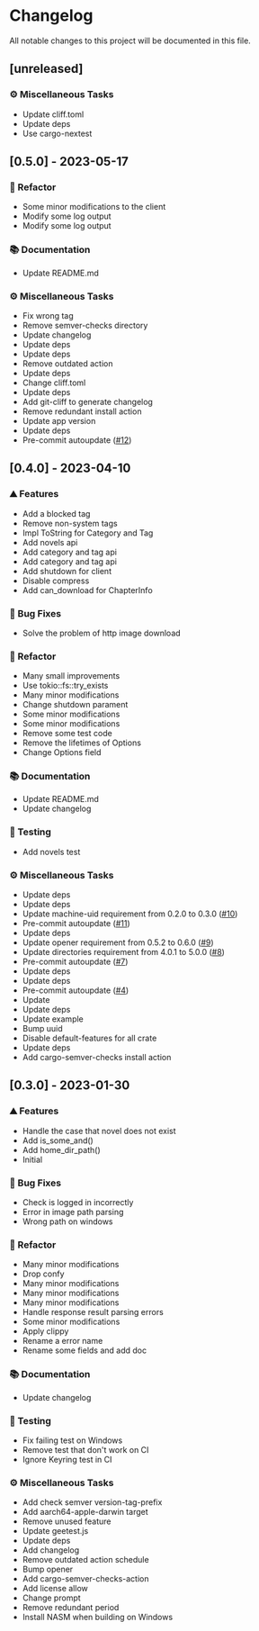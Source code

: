 # Changelog

All notable changes to this project will be documented in this file.

## [unreleased]

### <!-- 7 -->⚙️ Miscellaneous Tasks

- Update cliff.toml
- Update deps
- Use cargo-nextest

## [0.5.0] - 2023-05-17

### <!-- 2 -->🚜 Refactor

- Some minor modifications to the client
- Modify some log output
- Modify some log output

### <!-- 3 -->📚 Documentation

- Update README.md

### <!-- 7 -->⚙️ Miscellaneous Tasks

- Fix wrong tag
- Remove semver-checks directory
- Update changelog
- Update deps
- Update deps
- Remove outdated action
- Update deps
- Change cliff.toml
- Update deps
- Add git-cliff to generate changelog
- Remove redundant install action
- Update app version
- Update deps
- Pre-commit autoupdate ([#12](https://github.com/novel-rs/api/issues/12))

## [0.4.0] - 2023-04-10

### <!-- 0 -->⛰️ Features

- Add a blocked tag
- Remove non-system tags
- Impl ToString for Category and Tag
- Add novels api
- Add category and tag api
- Add category and tag api
- Add shutdown for client
- Disable compress
- Add can_download for ChapterInfo

### <!-- 1 -->🐛 Bug Fixes

- Solve the problem of http image download

### <!-- 2 -->🚜 Refactor

- Many small improvements
- Use tokio::fs::try_exists
- Many minor modifications
- Change shutdown parament
- Some minor modifications
- Some minor modifications
- Remove some test code
- Remove the lifetimes of Options
- Change Options field

### <!-- 3 -->📚 Documentation

- Update README.md
- Update changelog

### <!-- 6 -->🧪 Testing

- Add novels test

### <!-- 7 -->⚙️ Miscellaneous Tasks

- Update deps
- Update deps
- Update machine-uid requirement from 0.2.0 to 0.3.0 ([#10](https://github.com/novel-rs/api/issues/10))
- Pre-commit autoupdate ([#11](https://github.com/novel-rs/api/issues/11))
- Update deps
- Update opener requirement from 0.5.2 to 0.6.0 ([#9](https://github.com/novel-rs/api/issues/9))
- Update directories requirement from 4.0.1 to 5.0.0 ([#8](https://github.com/novel-rs/api/issues/8))
- Pre-commit autoupdate ([#7](https://github.com/novel-rs/api/issues/7))
- Update deps
- Update deps
- Pre-commit autoupdate ([#4](https://github.com/novel-rs/api/issues/4))
- Update
- Update deps
- Update example
- Bump uuid
- Disable default-features for all crate
- Update deps
- Add cargo-semver-checks install action

## [0.3.0] - 2023-01-30

### <!-- 0 -->⛰️ Features

- Handle the case that novel does not exist
- Add is_some_and()
- Add home_dir_path()
- Initial

### <!-- 1 -->🐛 Bug Fixes

- Check is logged in incorrectly
- Error in image path parsing
- Wrong path on windows

### <!-- 2 -->🚜 Refactor

- Many minor modifications
- Drop confy
- Many minor modifications
- Many minor modifications
- Many minor modifications
- Handle response result parsing errors
- Some minor modifications
- Apply clippy
- Rename a error name
- Rename some fields and add doc

### <!-- 3 -->📚 Documentation

- Update changelog

### <!-- 6 -->🧪 Testing

- Fix failing test on Windows
- Remove test that don't work on CI
- Ignore Keyring test in CI

### <!-- 7 -->⚙️ Miscellaneous Tasks

- Add check semver version-tag-prefix
- Add aarch64-apple-darwin target
- Remove unused feature
- Update geetest.js
- Update deps
- Add changelog
- Remove outdated action schedule
- Bump opener
- Add cargo-semver-checks-action
- Add license allow
- Change prompt
- Remove redundant period
- Install NASM when building on Windows
